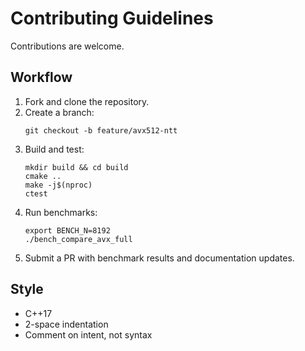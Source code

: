 # Contributing Guidelines

Contributions are welcome.

## Workflow
1. Fork and clone the repository.
2. Create a branch:
   ```
   git checkout -b feature/avx512-ntt
   ```
3. Build and test:
   ```
   mkdir build && cd build
   cmake ..
   make -j$(nproc)
   ctest
   ```
4. Run benchmarks:
   ```
   export BENCH_N=8192
   ./bench_compare_avx_full
   ```
5. Submit a PR with benchmark results and documentation updates.

## Style
- C++17
- 2-space indentation
- Comment on intent, not syntax
